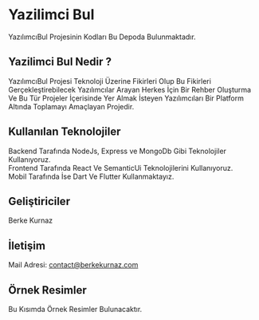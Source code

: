 # Yazilimci Bul
YazılımcıBul Projesinin Kodları Bu Depoda Bulunmaktadır.

## Yazilimci Bul Nedir ?
YazılımcıBul Projesi Teknoloji Üzerine Fikirleri Olup Bu Fikirleri Gerçekleştirebilecek Yazılımcılar Arayan Herkes İçin Bir Rehber Oluşturma Ve Bu Tür Projeler İçerisinde Yer Almak İsteyen Yazılımcıları Bir Platform Altında Toplamayı Amaçlayan Projedir.

## Kullanılan Teknolojiler
Backend Tarafında NodeJs, Express ve MongoDb Gibi Teknolojiler Kullanıyoruz. <br/>
Frontend Tarafında React Ve SemanticUi Teknolojilerini Kullanıyoruz. <br/>
Mobil Tarafında İse Dart Ve Flutter Kullanmaktayız.

## Geliştiriciler
Berke Kurnaz

## İletişim
Mail Adresi: contact@berkekurnaz.com

## Örnek Resimler
Bu Kısımda Örnek Resimler Bulunacaktır.